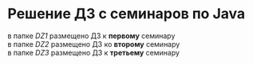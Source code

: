 # Решение ДЗ с семинаров по Java  
в папке *DZ1* размещено ДЗ к **первому** семинару  
в папке *DZ2* размещено ДЗ ко **второму** семинару  
в папке *DZ3* размещено ДЗ к **третьему** семинару  
